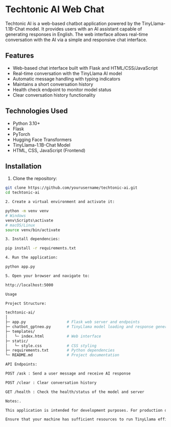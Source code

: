 # Techtonic AI Web Chat

Techtonic AI is a web-based chatbot application powered by the TinyLlama-1.1B-Chat model. It provides users with an AI assistant capable of generating responses in English. The web interface allows real-time conversation with the AI via a simple and responsive chat interface.

## Features

- Web-based chat interface built with Flask and HTML/CSS/JavaScript
- Real-time conversation with the TinyLlama AI model
- Automatic message handling with typing indicators
- Maintains a short conversation history
- Health check endpoint to monitor model status
- Clear conversation history functionality

## Technologies Used

- Python 3.10+
- Flask
- PyTorch
- Hugging Face Transformers
- TinyLlama-1.1B-Chat Model
- HTML, CSS, JavaScript (Frontend)

## Installation

1. Clone the repository:

```bash
git clone https://github.com/yourusername/techtonic-ai.git
cd techtonic-ai

2. Create a virtual environment and activate it:

python -m venv venv
# Windows
venv\Scripts\activate
# macOS/Linux
source venv/bin/activate

3. Install dependencies:

pip install -r requirements.txt

4. Run the application:

python app.py

5. Open your browser and navigate to:

http://localhost:5000

Usage

Project Structure:

techtonic-ai/
│
├─ app.py                  # Flask web server and endpoints
├─ chatbot_gptneo.py       # TinyLlama model loading and response generation
├─ templates/
│   └─ index.html          # Web interface
├─ static/
│   └─ style.css           # CSS styling
├─ requirements.txt        # Python dependencies
└─ README.md               # Project documentation

API Endpoints:

POST /ask : Send a user message and receive AI response

POST /clear : Clear conversation history

GET /health : Check the health/status of the model and server

Notes:.

This application is intended for development purposes. For production deployment, a proper WSGI server should be used.

Ensure that your machine has sufficient resources to run TinyLlama efficiently. GPU usage is recommended for faster response generation.